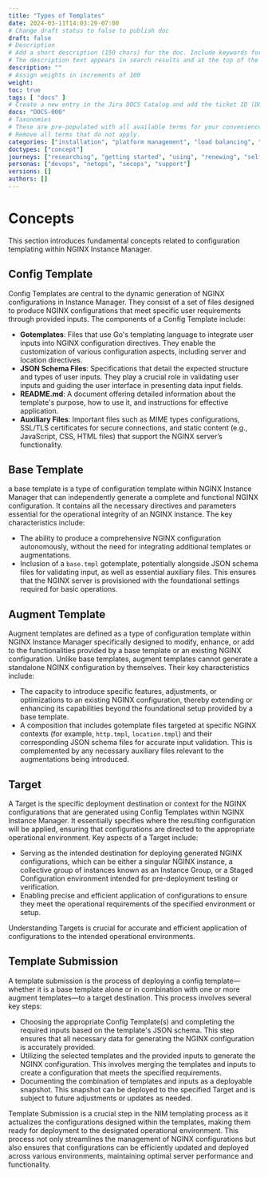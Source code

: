 ```yaml
---
title: "Types of Templates"
date: 2024-03-11T14:03:20-07:00
# Change draft status to false to publish doc
draft: false
# Description
# Add a short description (150 chars) for the doc. Include keywords for SEO. 
# The description text appears in search results and at the top of the doc.
description: ""
# Assign weights in increments of 100
weight: 
toc: true
tags: [ "docs" ]
# Create a new entry in the Jira DOCS Catalog and add the ticket ID (DOCS-<number>) below
docs: "DOCS-000"
# Taxonomies
# These are pre-populated with all available terms for your convenience.
# Remove all terms that do not apply.
categories: ["installation", "platform management", "load balancing", "api management", "service mesh", "security", "analytics"]
doctypes: ["concept"]
journeys: ["researching", "getting started", "using", "renewing", "self service"]
personas: ["devops", "netops", "secops", "support"]
versions: []
authors: []
---
```


# Concepts

This section introduces fundamental concepts related to configuration templating within NGINX Instance Manager. 

## Config Template

Config Templates are central to the dynamic generation of NGINX configurations in Instance Manager. They consist of a set of files designed to produce NGINX configurations that meet specific user requirements through provided inputs. The components of a Config Template include:

- **Gotemplates**: Files that use Go's templating language to integrate user inputs into NGINX configuration directives. They enable the customization of various configuration aspects, including server and location directives.
- **JSON Schema Files**: Specifications that detail the expected structure and types of user inputs. They play a crucial role in validating user inputs and guiding the user interface in presenting data input fields.
- **README.md**: A document offering detailed information about the template's purpose, how to use it, and instructions for effective application.
- **Auxiliary Files**: Important files such as MIME types configurations, SSL/TLS certificates for secure connections, and static content (e.g., JavaScript, CSS, HTML files) that support the NGINX server’s functionality.

## Base Template

a base template is a type of configuration template within NGINX Instance Manager that can independently generate a complete and functional NGINX configuration. It contains all the necessary directives and parameters essential for the operational integrity of an NGINX instance. The key characteristics include:

- The ability to produce a comprehensive NGINX configuration autonomously, without the need for integrating additional templates or augmentations.
- Inclusion of a `base.tmpl` gotemplate, potentially alongside JSON schema files for validating input, as well as essential auxiliary files. This ensures that the NGINX server is provisioned with the foundational settings required for basic operations.

## Augment Template

Augment templates are defined as a type of configuration template within NGINX Instance Manager specifically designed to modify, enhance, or add to the functionalities provided by a base template or an existing NGINX configuration. Unlike base templates, augment templates cannot generate a standalone NGINX configuration by themselves. Their key characteristics include:

- The capacity to introduce specific features, adjustments, or optimizations to an existing NGINX configuration, thereby extending or enhancing its capabilities beyond the foundational setup provided by a base template.
- A composition that includes gotemplate files targeted at specific NGINX contexts (for example, `http.tmpl`, `location.tmpl`) and their corresponding JSON schema files for accurate input validation. This is complemented by any necessary auxiliary files relevant to the augmentations being introduced.


## Target

A Target is the specific deployment destination or context for the NGINX configurations that are generated using Config Templates within NGINX Instance Manager. It essentially specifies where the resulting configuration will be applied, ensuring that configurations are directed to the appropriate operational environment. Key aspects of a Target include:

- Serving as the intended destination for deploying generated NGINX configurations, which can be either a singular NGINX instance, a collective group of instances known as an Instance Group, or a Staged Configuration environment intended for pre-deployment testing or verification.
- Enabling precise and efficient application of configurations to ensure they meet the operational requirements of the specified environment or setup.

Understanding Targets is crucial for accurate and efficient application of configurations to the intended operational environments.

## Template Submission

A template submission is the process of deploying a config template—whether it is a base template alone or in combination with one or more augment templates—to a target destination. This process involves several key steps:

- Choosing the appropriate Config Template(s) and completing the required inputs based on the template's JSON schema. This step ensures that all necessary data for generating the NGINX configuration is accurately provided.
- Utilizing the selected templates and the provided inputs to generate the NGINX configuration. This involves merging the templates and inputs to create a configuration that meets the specified requirements.
- Documenting the combination of templates and inputs as a deployable snapshot. This snapshot can be deployed to the specified Target and is subject to future adjustments or updates as needed.

Template Submission is a crucial step in the NIM templating process as it actualizes the configurations designed within the templates, making them ready for deployment to the designated operational environment. This process not only streamlines the management of NGINX configurations but also ensures that configurations can be efficiently updated and deployed across various environments, maintaining optimal server performance and functionality.